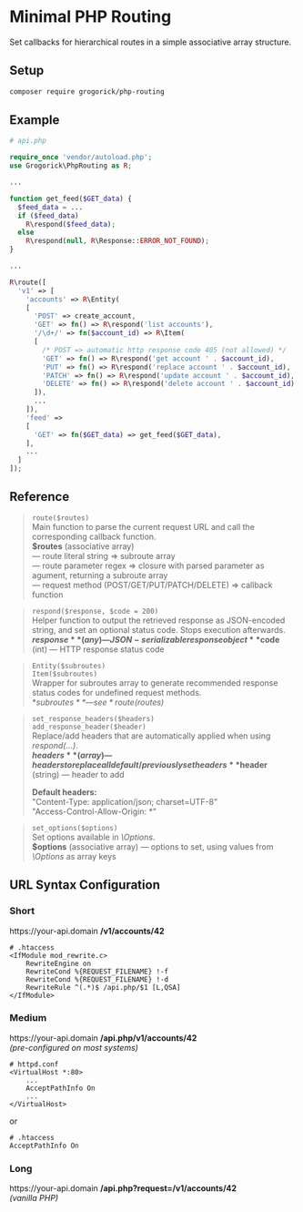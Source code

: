 # Minimal PHP Routing

Set callbacks for hierarchical routes in a simple associative array structure.

## Setup
```bash
composer require grogorick/php-routing
```


## Example
```PHP
# api.php

require_once 'vendor/autoload.php';
use Grogorick\PhpRouting as R;

...

function get_feed($GET_data) {
  $feed_data = ...
  if ($feed_data)
    R\respond($feed_data);
  else
    R\respond(null, R\Response::ERROR_NOT_FOUND);
}

...

R\route([
  'v1' => [
    'accounts' => R\Entity(
    [
      'POST' => create_account,
      'GET' => fn() => R\respond('list accounts'),
      '/\d+/' => fn($account_id) => R\Item(
      [
        /* POST => automatic http response code 405 (not allowed) */
        'GET' => fn() => R\respond('get account ' . $account_id),
        'PUT' => fn() => R\respond('replace account ' . $account_id),
        'PATCH' => fn() => R\respond('update account ' . $account_id),
        'DELETE' => fn() => R\respond('delete account ' . $account_id)
      ]),
      ...
    ]),
    'feed' =>
    [
      'GET' => fn($GET_data) => get_feed($GET_data),
    ],
    ...
  ]
]);
```


## Reference
> `route($routes)`  
  Main function to parse the current request URL and call the corresponding callback function.  
  **$routes** (associative array)  
  — route literal string => subroute array  
  — route parameter regex => closure with parsed parameter as agument, returning a subroute array  
  — request method (POST/GET/PUT/PATCH/DELETE) => callback function

> `respond($response, $code = 200)`  
  Helper function to output the retrieved response as JSON-encoded string, and set an optional status code.
  Stops execution afterwards.  
  **$response** (any) — JSON-serializable response object  
  **$code** (int) — HTTP response status code

> `Entity($subroutes)`  
  `Item($subroutes)`  
  Wrapper for subroutes array to generate recommended response status codes for undefined request methods.  
  **$subroutes** — see *route($routes)*

> `set_response_headers($headers)`  
  `add_response_header($header)`  
  Replace/add headers that are automatically applied when using *respond(...)*.  
  **$headers** (array) — headers to replace all default/previously set headers  
  **$header** (string) — header to add
>
> **Default headers:**  
  "Content-Type: application/json; charset=UTF-8"  
  "Access-Control-Allow-Origin: *"

> `set_options($options)`  
  Set options available in *\Options*.  
  **$options** (associative array) — options to set, using values from *\Options* as array keys


## URL Syntax Configuration
### Short
https<span>://</span>your-api.domain **/v1/accounts/42**
```apacheconf
# .htaccess
<IfModule mod_rewrite.c>
    RewriteEngine on
    RewriteCond %{REQUEST_FILENAME} !-f
    RewriteCond %{REQUEST_FILENAME} !-d
    RewriteRule ^(.*)$ /api.php/$1 [L,QSA]
</IfModule>
```

### Medium
https<span>://</span>your-api.domain **/api.php/v1/accounts/42**  
*(pre-configured on most systems)*
```apacheconf
# httpd.conf
<VirtualHost *:80>
    ...
    AcceptPathInfo On
    ...
</VirtualHost>
```
or
```apacheconf
# .htaccess
AcceptPathInfo On
```

### Long
https<span>://</span>your-api.domain **/api.php?request=/v1/accounts/42**  
*(vanilla PHP)*
